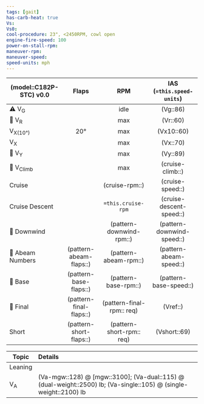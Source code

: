 ```yaml
---
tags: [gait]
has-carb-heat: true
Vs:
Vs0:
cool-procedure: 23", <2450RPM, cowl open
engine-fire-speed: 100
power-on-stall-rpm:
maneuver-rpm:
maneuver-speed:
speed-units: mph
---
```


| **(model::C182P-STC)** v0.0 |        **Flaps**        |          **RPM**          |       **IAS (`=this.speed-units`)**       |
| --------------------------------- |:-----------------------:|:-------------------------:|:-------------------------:|
| ⚠️ V<sub>G</sub>                  |                         |           idle            |         (Vg::86)          |
| 🛫 V<sub>R</sub>                  |                         |            max            |          (Vr::60)           |
| V<sub>X(10°)</sub>                |           20°           |            max            |         (Vx10::60)          |
| V<sub>X</sub>                     |                         |            max            |          (Vx::70)           |
| 🛫 V<sub>Y</sub>                  |                         |            max            |          (Vy::89)           |
| 🛫 V<sub>Climb</sub>              |                         |            max            |     (cruise-climb::)      |
| Cruise                            |                         |      (cruise-rpm::)       |      (cruise-speed::)      |
| Cruise Descent                    |                         |    `=this.cruise-rpm`     |  (cruise-descent-speed::)  |
| 🛬 Downwind                       |                         | (pattern-downwind-rpm::)  | (pattern-downwind-speed::) |
| 🛬 Abeam Numbers                  | (pattern-abeam-flaps::) |   (pattern-abeam-rpm::)   |  (pattern-abeam-speed::)   |
| 🛬 Base                           | (pattern-base-flaps::)  |   (pattern-base-rpm::)    |   (pattern-base-speed::)   |
| 🛬 Final                          | (pattern-final-flaps::) | (pattern-final-rpm:: req) |         (Vref::)          |
| Short                             | (pattern-short-flaps::) | (pattern-short-rpm:: req) |        (Vshort::69)         |

| Topic         | Details                                                                                                       |
| ------------- |:------------------------------------------------------------------------------------------------------------- |
| Leaning       |                                                                           | 
| V<sub>A</sub> | (Va-mgw::128) @ [mgw::3100]; (Va-dual::115) @ (dual-weight::2500) lb; (Va-single::105) @ (single-weight::2100) lb |
